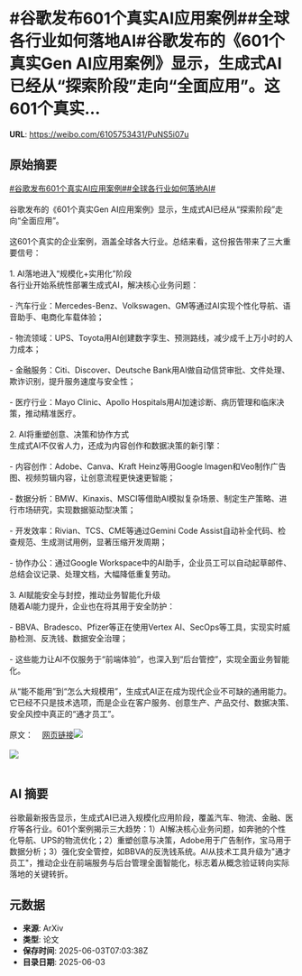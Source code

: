 # #谷歌发布601个真实AI应用案例##全球各行业如何落地AI#谷歌发布的《601个真实Gen AI应用案例》显示，生成式AI已经从“探索阶段”走向“全面应用”。这601个真实...

**URL**: https://weibo.com/6105753431/PuNS5i07u

## 原始摘要

<a href="https://m.weibo.cn/search?containerid=231522type%3D1%26t%3D10%26q%3D%23%E8%B0%B7%E6%AD%8C%E5%8F%91%E5%B8%83601%E4%B8%AA%E7%9C%9F%E5%AE%9EAI%E5%BA%94%E7%94%A8%E6%A1%88%E4%BE%8B%23&amp;extparam=%23%E8%B0%B7%E6%AD%8C%E5%8F%91%E5%B8%83601%E4%B8%AA%E7%9C%9F%E5%AE%9EAI%E5%BA%94%E7%94%A8%E6%A1%88%E4%BE%8B%23" data-hide=""><span class="surl-text">#谷歌发布601个真实AI应用案例#</span></a><a href="https://m.weibo.cn/search?containerid=231522type%3D1%26t%3D10%26q%3D%23%E5%85%A8%E7%90%83%E5%90%84%E8%A1%8C%E4%B8%9A%E5%A6%82%E4%BD%95%E8%90%BD%E5%9C%B0AI%23&amp;extparam=%23%E5%85%A8%E7%90%83%E5%90%84%E8%A1%8C%E4%B8%9A%E5%A6%82%E4%BD%95%E8%90%BD%E5%9C%B0AI%23" data-hide=""><span class="surl-text">#全球各行业如何落地AI#</span></a><br><br>谷歌发布的《601个真实Gen AI应用案例》显示，生成式AI已经从“探索阶段”走向“全面应用”。<br><br>这601个真实的企业案例，涵盖全球各大行业。总结来看，这份报告带来了三大重要信号：<br><br>1. AI落地进入“规模化+实用化”阶段  <br>各行业开始系统性部署生成式AI，解决核心业务问题：<br><br>- 汽车行业：Mercedes-Benz、Volkswagen、GM等通过AI实现个性化导航、语音助手、电商化车载体验；<br><br>- 物流领域：UPS、Toyota用AI创建数字孪生、预测路线，减少成千上万小时的人力成本；<br><br>- 金融服务：Citi、Discover、Deutsche Bank用AI做自动信贷审批、文件处理、欺诈识别，提升服务速度与安全性；<br><br>- 医疗行业：Mayo Clinic、Apollo Hospitals用AI加速诊断、病历管理和临床决策，推动精准医疗。<br><br>2. AI将重塑创意、决策和协作方式  <br>生成式AI不仅省人力，还成为内容创作和数据决策的新引擎：<br><br>- 内容创作：Adobe、Canva、Kraft Heinz等用Google Imagen和Veo制作广告图、视频剪辑内容，让创意流程更快速更智能；<br><br>- 数据分析：BMW、Kinaxis、MSCI等借助AI模拟复杂场景、制定生产策略、进行市场研究，实现数据驱动型决策；<br><br>- 开发效率：Rivian、TCS、CME等通过Gemini Code Assist自动补全代码、检查规范、生成测试用例，显著压缩开发周期；<br><br>- 协作办公：通过Google Workspace中的AI助手，企业员工可以自动起草邮件、总结会议记录、处理文档，大幅降低重复劳动。<br><br>3. AI赋能安全与封控，推动业务智能化升级  <br>随着AI能力提升，企业也在将其用于安全防护：<br><br>- BBVA、Bradesco、Pfizer等正在使用Vertex AI、SecOps等工具，实现实时威胁检测、反洗钱、数据安全治理；<br><br>- 这些能力让AI不仅服务于“前端体验”，也深入到“后台管控”，实现全面业务智能化。<br><br>从“能不能用”到“怎么大规模用”，生成式AI正在成为现代企业不可缺的通用能力。它已经不只是技术选项，而是企业在客户服务、创意生产、产品交付、数据决策、安全风控中真正的“通才员工”。<br><br>原文：<a href="https://weibo.cn/sinaurl?u=https%3A%2F%2Fcloud.google.com%2Ftransform%2F101-real-world-generative-ai-use-cases-from-industry-leaders" data-hide=""><span class="url-icon"><img style="width: 1rem;height: 1rem" src="https://h5.sinaimg.cn/upload/2015/09/25/3/timeline_card_small_web_default.png" referrerpolicy="no-referrer"></span><span class="surl-text">网页链接</span></a><img style="" src="https://tvax2.sinaimg.cn/large/006Fd7o3gy1i21zp7bsxpj30zk0hi444.jpg" referrerpolicy="no-referrer"><br><br><img style="" src="https://tvax3.sinaimg.cn/large/006Fd7o3gy1i21zp8w5juj30ro17q175.jpg" referrerpolicy="no-referrer"><br><br>

## AI 摘要

谷歌最新报告显示，生成式AI已进入规模化应用阶段，覆盖汽车、物流、金融、医疗等各行业。601个案例揭示三大趋势：1）AI解决核心业务问题，如奔驰的个性化导航、UPS的物流优化；2）重塑创意与决策，Adobe用于广告制作，宝马用于数据分析；3）强化安全管控，如BBVA的反洗钱系统。AI从技术工具升级为"通才员工"，推动企业在前端服务与后台管理全面智能化，标志着从概念验证转向实际落地的关键转折。

## 元数据

- **来源**: ArXiv
- **类型**: 论文
- **保存时间**: 2025-06-03T07:03:38Z
- **目录日期**: 2025-06-03
